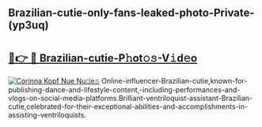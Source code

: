 ## Brazilian-cutie-only-fans​-leaked-photo​-Private-(yp3uq)


# <h2><a href="https://mediaupload.pro?title=Brazilian-cutie&ref=git">🔗👉 🔴 Brazilian-cutie-P𝚑ot𝚘𝚜-V𝚒d𝚎o</a></h2>

[![Corinna Kopf Nue Nu𝚍e𝚜](https://i.imgur.com/0qMVB7G.gif)](https://mediaupload.pro?title=Brazilian-cutie&ref=git)
Online-influencer-Brazilian-cutie,known-for-publishing-dance-and-lifestyle-content,-including-performances-and-vlogs-on-social-media-platforms.Brilliant-ventriloquist-assistant-Brazilian-cutie,celebrated-for-their-exceptional-abilities-and-accomplishments-in-assisting-ventriloquists.  